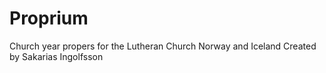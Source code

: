 # Proprium
Church year propers for the Lutheran Church Norway and Iceland
Created by Sakarias Ingolfsson

